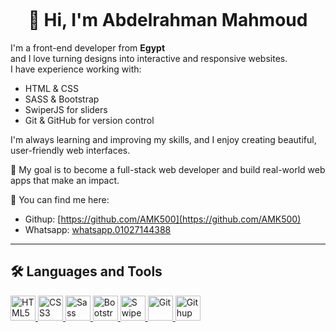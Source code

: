 <p  align="center">
<!--   <img style="margin: auto;" src="https://i.pinimg.com/originals/37/9e/be/379ebe8f2a043833bededd41d4987cbd.gif" alt="" /> -->
  <img style="margin: auto;" src="https://media0.giphy.com/media/v1.Y2lkPTc5MGI3NjExbzN6cmY0OTRuMzVlbnp4NWdpcjk0MzZsa3FpdGhydGNqeHZ4N2JtMSZlcD12MV9pbnRlcm5hbF9naWZfYnlfaWQmY3Q9Zw/H03PuVdwREB21ANkLX/giphy.gif" alt="" />
</p>

<h1 align="center">👋 Hi, I'm Abdelrahman Mahmoud</h1>
<!-- <h3 align="center">A passionate frontend developer from Egypt</h3> -->


I'm a front-end developer from **Egypt**  
and I love turning designs into interactive and responsive websites.  
I have experience working with:


- HTML & CSS  
- SASS & Bootstrap  
- SwiperJS for sliders  
- Git & GitHub for version control

I'm always learning and improving my skills, and I enjoy creating beautiful, user-friendly web interfaces.

🚀 My goal is to become a full-stack web developer and build real-world web apps that make an impact.

📢 You can find me here:
- Githup: [https://github.com/AMK500](https://github.com/AMK500)
- Whatsapp: [whatsapp.01027144388](https://wa.me/2001027144388?text=مرحبا.)

---

## 🛠️ Languages and Tools

<p align="left">

  <!-- HTML -->
  <a href="https://developer.mozilla.org/en-US/docs/Web/HTML" target="_blank">
    <img src="https://cdn.jsdelivr.net/gh/devicons/devicon/icons/html5/html5-original.svg" alt="HTML5" width="40" height="40"/>
  </a>
  
  <!-- CSS -->
  <a href="https://developer.mozilla.org/en-US/docs/Web/CSS" target="_blank">
    <img src="https://cdn.jsdelivr.net/gh/devicons/devicon/icons/css3/css3-original.svg" alt="CSS3" width="40" height="40"/>
  </a>

  <!-- Sass -->
  <a href="https://sass-lang.com/" target="_blank">
    <img src="https://cdn.jsdelivr.net/gh/devicons/devicon/icons/sass/sass-original.svg" alt="Sass" width="40" height="40"/>
  </a>

  <!-- Bootstrap -->
  <a href="https://getbootstrap.com/" target="_blank">
    <img src="https://cdn.jsdelivr.net/gh/devicons/devicon/icons/bootstrap/bootstrap-original.svg" alt="Bootstrap" width="40" height="40"/>
  </a>

  <!-- SwiperJS (معدل) -->
  <a href="https://swiperjs.com/" target="_blank">
    <img src="https://swiperjs.com/images/swiper-logo.svg" alt="SwiperJS" width="40" height="40"/>
  </a>

  <!-- Git -->
  <a href="https://git-scm.com/" target="_blank">
    <img src="https://cdn.jsdelivr.net/gh/devicons/devicon/icons/git/git-original.svg" alt="Git" width="40" height="40"/>
  </a>

  <!-- GitHub -->
  <a href="https://github.com/" target="_blank">
    <img src="https://img.icons8.com/?size=100&id=16318&format=png&color=FFFFFF" alt="Githup" width="40" height="40"/>
  </a>

</p>



